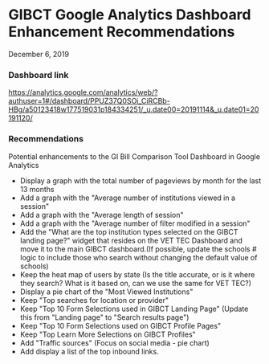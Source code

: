 # GIBCT Google Analytics Dashboard Enhancement Recommendations
December 6, 2019

### Dashboard link  
https://analytics.google.com/analytics/web/?authuser=1#/dashboard/PPUZ37Q0SOi_CiRCBb-HBg/a50123418w177519031p184334251/_u.date00=20191114&_u.date01=20191120/

### Recommendations 
Potential enhancements to the GI Bill Comparison Tool Dashboard in Google Analytics
- Display a graph with the total number of pageviews by month for the last 13 months
- Add a graph with the "Average number of institutions viewed in a session"
- Add a graph with the "Average length of session"
- Add a graph with the "Average number of filter modified in a session"
- Add the "What are the top institution types selected on the GIBCT landing page?" widget that resides on the VET TEC Dashboard and move it to the main GIBCT dashboard.(If possible, update the schools # logic to include those who search without changing the default value of schools)
- Keep the heat map of users by state (Is the title accurate, or is it where they search?  What is it based on, can we use the same for VET TEC?)
- Display a pie chart of the "Most Viewed Institutions"
- Keep "Top searches for location or provider"
- Keep "Top 10 Form Selections used in GIBCT Landing Page" (Update this from "Landing page" to "Search results page")
- Keep "Top 10 Form Selections used on GIBCT Profile Pages" 
- Keep "Top Learn More Selections on GIBCT Profiles"
- Add "Traffic sources" (Focus on social media - pie chart)
- Add display a list of the top inbound links.
